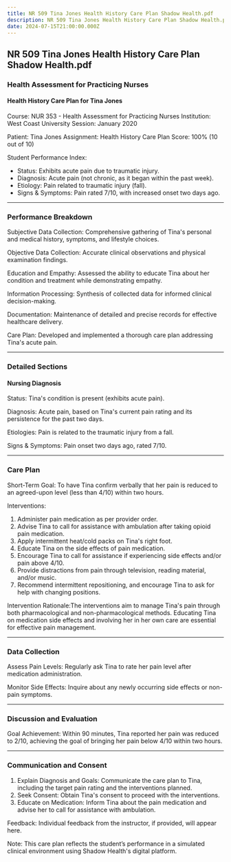 ```yaml
---
title: NR 509 Tina Jones Health History Care Plan Shadow Health.pdf
description: NR 509 Tina Jones Health History Care Plan Shadow Health.pdf
date: 2024-07-15T21:00:00.000Z
---
```


## NR 509 Tina Jones Health History Care Plan Shadow Health.pdf

### Health Assessment for Practicing Nurses

#### Health History Care Plan for Tina Jones

Course: NUR 353 - Health Assessment for Practicing Nurses
Institution: West Coast University
Session: January 2020

Patient: Tina Jones
Assignment: Health History
Care Plan Score: 100% (10 out of 10)

Student Performance Index:

* Status: Exhibits acute pain due to traumatic injury.
* Diagnosis: Acute pain (not chronic, as it began within the past week).
* Etiology: Pain related to traumatic injury (fall).
* Signs & Symptoms: Pain rated 7/10, with increased onset two days ago.

***

### Performance Breakdown

Subjective Data Collection: Comprehensive gathering of Tina's personal and medical history, symptoms, and lifestyle choices.

Objective Data Collection: Accurate clinical observations and physical examination findings.

Education and Empathy: Assessed the ability to educate Tina about her condition and treatment while demonstrating empathy.

Information Processing: Synthesis of collected data for informed clinical decision-making.

Documentation: Maintenance of detailed and precise records for effective healthcare delivery.

Care Plan: Developed and implemented a thorough care plan addressing Tina's acute pain.

***

### Detailed Sections

#### Nursing Diagnosis

Status: Tina's condition is present (exhibits acute pain).

Diagnosis: Acute pain, based on Tina's current pain rating and its persistence for the past two days.

Etiologies: Pain is related to the traumatic injury from a fall.

Signs & Symptoms: Pain onset two days ago, rated 7/10.

***

### Care Plan

Short-Term Goal: To have Tina confirm verbally that her pain is reduced to an agreed-upon level (less than 4/10) within two hours.

Interventions:

1. Administer pain medication as per provider order.
2. Advise Tina to call for assistance with ambulation after taking opioid pain medication.
3. Apply intermittent heat/cold packs on Tina's right foot.
4. Educate Tina on the side effects of pain medication.
5. Encourage Tina to call for assistance if experiencing side effects and/or pain above 4/10.
6. Provide distractions from pain through television, reading material, and/or music.
7. Recommend intermittent repositioning, and encourage Tina to ask for help with changing positions.

Intervention Rationale:The interventions aim to manage Tina's pain through both pharmacological and non-pharmacological methods. Educating Tina on medication side effects and involving her in her own care are essential for effective pain management.

***

### Data Collection

Assess Pain Levels: Regularly ask Tina to rate her pain level after medication administration.

Monitor Side Effects: Inquire about any newly occurring side effects or non-pain symptoms.

***

### Discussion and Evaluation

Goal Achievement: Within 90 minutes, Tina reported her pain was reduced to 2/10, achieving the goal of bringing her pain below 4/10 within two hours.

***

### Communication and Consent

1. Explain Diagnosis and Goals: Communicate the care plan to Tina, including the target pain rating and the interventions planned.
2. Seek Consent: Obtain Tina's consent to proceed with the interventions.
3. Educate on Medication: Inform Tina about the pain medication and advise her to call for assistance with ambulation.

Feedback: Individual feedback from the instructor, if provided, will appear here.

Note: This care plan reflects the student’s performance in a simulated clinical environment using Shadow Health's digital platform.
